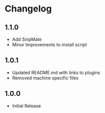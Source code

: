 # Changelog

## 1.1.0
- Add SnipMate
- Minor Improvements to install script

## 1.0.1
- Updated README.md with links to plugins
- Removed machine specific files

## 1.0.0
- Initial Release
